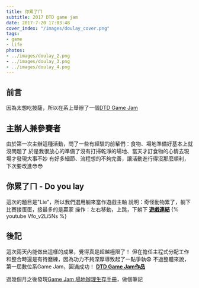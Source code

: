 ```yaml
---
title: 你累了ㄇ
subtitle: 2017 DTD game jam
date: 2017-7-20 17:03:48
cover_index: "/images/doulay_cover.png"
tags:
- game
- life
photos:
- ../images/doulay_2.png
- ../images/doulay_3.png
- ../images/doulay_4.png
---
```

## 前言
因為太想吃披薩，所以在系上舉辦了一個[DTD Game Jam](https://www.facebook.com/DTDGameJam/)

## 主辦人兼參賽者
由於第一次主辦這種活動，問了一些有經驗的前輩們：食物、場地準備好基本上就沒問題了
於是我很放心的準備了沒有打掃乾淨的場地、當天才訂食物的心情去現場才發現大事不妙
有好多細節、流程想的不夠完善，讓活動進行得沒那麼順利，下次要改進😳😳

## 你累了ㄇ - Do you lay
這次的題目是"Lie"，所以我們選用躺來當作遊戲主軸
說明：奇怪動物累了，躺下比賽接蛋蛋，接最多的是贏家
操作：左右移動，上跳，下躺下
**[遊戲連結](https://angelcheng.itch.io/doulay)**
{% youtube Vfo_v2Li5Ns %}

## 後記
這次兩天內能做出這樣的成果，覺得真是超越極限了！
但在擔任主程式分配工作和整合時還是有待磨練，因為功力不夠深厚導致起了一點爭執😨
不過整體來說，第一屆數位系Game Jam，圓滿成功！
**[DTD Game Jam作品](https://itch.io/jam/dtdgj/entries)**

過幾個月之後發現[Game Jam 場地辦理生存手冊](https://igdshare.org/content/game-jam-survival-guide)，做個筆記
